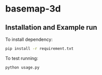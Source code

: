 # basemap-3d
## Installation and Example run
To install dependency:
```bash
pip install -r requirement.txt
```
To test running:
```bash
python usage.py
```
